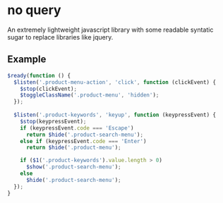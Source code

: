 # no query
An extremely lightweight javascript library with some readable syntatic sugar to replace libraries like jquery.

## Example
```javascript
$ready(function () {
  $listen('.product-menu-action', 'click', function (clickEvent) {
    $stop(clickEvent);
    $toggleClassName('.product-menu', 'hidden');
  });
  
  $listen('.product-keywords', 'keyup', function (keypressEvent) {
    $stop(keypressEvent);
    if (keypressEvent.code === 'Escape')
      return $hide('.product-search-menu');
    else if (keypressEvent.code === 'Enter')
      return $hide('.product-menu');

    if ($1('.product-keywords').value.length > 0)
      $show('.product-search-menu');
    else
      $hide('.product-search-menu');
  });
}
```
